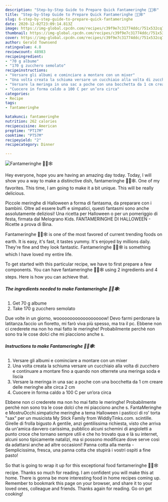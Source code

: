 ```yaml
---
description: "Step-by-Step Guide to Prepare Quick Fantameringhe 👻🎃🕸"
title: "Step-by-Step Guide to Prepare Quick Fantameringhe 👻🎃🕸"
slug: 6-step-by-step-guide-to-prepare-quick-fantameringhe
date: 2020-12-02T23:09:14.813Z
image: https://img-global.cpcdn.com/recipes/c39f9e7c31774ddc/751x532cq70/fantameringhe-👻🎃🕸-recipe-main-photo.jpg
thumbnail: https://img-global.cpcdn.com/recipes/c39f9e7c31774ddc/751x532cq70/fantameringhe-👻🎃🕸-recipe-main-photo.jpg
cover: https://img-global.cpcdn.com/recipes/c39f9e7c31774ddc/751x532cq70/fantameringhe-👻🎃🕸-recipe-main-photo.jpg
author: Gerald Townsend
ratingvalue: 4.8
reviewcount: 48983
recipeingredient:
- "70 g albume"
- "170 g zucchero semolato"
recipeinstructions:
- "Versare gli albumi e cominciare a montare con un mixer"
- "Una volta creata la schiuma versare un cucchiaio alla volta di zucchero e continuare a montare fino a quando non otterrete una meringa soda e liscia"
- "Versare la meringa in una sac a poche con una bocchetta da 1 cm creare delle meringhe alte circa 2 cm"
- "Cuocere in forma caldo a 100 C per un’ora circa"
categories:
- Recipe
tags:
- fantameringhe

katakunci: fantameringhe 
nutrition: 262 calories
recipecuisine: American
preptime: "PT17M"
cooktime: "PT57M"
recipeyield: "2"
recipecategory: Dinner

---
```



![Fantameringhe 👻🎃🕸](https://img-global.cpcdn.com/recipes/c39f9e7c31774ddc/751x532cq70/fantameringhe-👻🎃🕸-recipe-main-photo.jpg)

Hey everyone, hope you are having an amazing day today. Today, I will show you a way to make a distinctive dish, fantameringhe 👻🎃🕸. One of my favorites. This time, I am going to make it a bit unique. This will be really delicious.

Piccole meringhe di Halloween a forma di fantasma, da preparare con i bambini. Oltre ad essere buffi e simpatici, questi fantasmi sono anche assolutamente deliziosi! Una ricetta per Halloween o per un pomeriggio di festa, firmata dal Melograno Kids. FANTAMERINGHE DI HALLOWEEN - Ricette a prova di Bina.

Fantameringhe 👻🎃🕸 is one of the most favored of current trending foods on earth. It is easy, it's fast, it tastes yummy. It's enjoyed by millions daily. They're fine and they look fantastic. Fantameringhe 👻🎃🕸 is something which I have loved my entire life.


To get started with this particular recipe, we have to first prepare a few components. You can have fantameringhe 👻🎃🕸 using 2 ingredients and 4 steps. Here is how you can achieve that.

<!--inarticleads1-->

##### The ingredients needed to make Fantameringhe 👻🎃🕸:

1. Get 70 g albume
1. Take 170 g zucchero semolato


Due volte in un giorno, woooooooooooooooooow! Devo farmi perdonare la latitanza.faccio un fioretto, mi farò viva più spesso, ma tra il pc. Ebbene non ci crederete ma non ho mai fatto le meringhe! Probabilmente perchè non sono tra le cose dolci che mi piacciono anche s. 

<!--inarticleads2-->

##### Instructions to make Fantameringhe 👻🎃🕸:

1. Versare gli albumi e cominciare a montare con un mixer
1. Una volta creata la schiuma versare un cucchiaio alla volta di zucchero e continuare a montare fino a quando non otterrete una meringa soda e liscia
1. Versare la meringa in una sac a poche con una bocchetta da 1 cm creare delle meringhe alte circa 2 cm
1. Cuocere in forma caldo a 100 C per un’ora circa


Ebbene non ci crederete ma non ho mai fatto le meringhe! Probabilmente perchè non sono tra le cose dolci che mi piacciono anche s. FantaMeringhe e MostruOcchi.simpatiche meringhe a tema Halloween i pasticci di ro&#39; torta &#34;sax&#34; per un musicista My Stick Family from WiddlyTinks.com. scintille. Girelle di frolla bigusto A gentile, anzi gentilissima richiesta, visto che arriva da un&#39;amica davvero carissima, pubblico alcuni schemini di angioletti a punto croce che tornano sempre utili e che ho trovato qua e là su internet, alcuni sono tipicamente natalizi, ma si possono modificare dove serve così da adattarsi anche ad altre occasioni! Panna cotta alla menta - Semplicissima, fresca, una panna cotta che stupirà i vostri ospiti a fine pasto! 

So that is going to wrap it up for this exceptional food fantameringhe 👻🎃🕸 recipe. Thanks so much for reading. I am confident you will make this at home. There is gonna be more interesting food in home recipes coming up. Remember to bookmark this page on your browser, and share it to your loved ones, colleague and friends. Thanks again for reading. Go on get cooking!
